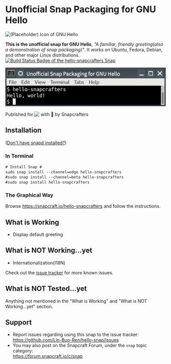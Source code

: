 # Unofficial Snap Packaging for GNU Hello
<!--
	Use the RawGit service for easy access to in-repo pictures:
	https://rawgit.com
-->
![(Placeholder) Icon of GNU Hello](https://cdn.rawgit.com/Lin-Buo-Ren/snapcrafters-template-plus/bea3bc56/snap/gui/my-awesome-app.png "(Placeholder) Icon of GNU Hello")

**This is the unofficial snap for GNU Hello**, *"A familiar, friendly greeting(also a demonstration of snap packaging)"*. It works on Ubuntu, Fedora, Debian, and other major Linux distributions.
[![Build Status Badge of the `hello-snapcrafters` Snap](https://build.snapcraft.io/badge/Lin-Buo-Ren/hello-snap.svg "Build Status of the `hello-snapcrafters` snap")](https://build.snapcraft.io/user/Lin-Buo-Ren/hello-snap)

![Screenshot of the Snapped Application](local/screenshots/screenshot.png "Screenshot of the Snapped Application")


Published for <img src="http://anything.codes/slack-emoji-for-techies/emoji/tux.png" align="top" width="24" /> with 💝 by Snapcrafters

## Installation
([Don't have snapd installed?](https://snapcraft.io/docs/core/install))

### In Terminal
    # Install Snap #
    sudo snap install --channel=edge hello-snapcrafters
    #sudo snap install --channel=beta hello-snapcrafters
    #sudo snap install hello-snapcrafters

### The Graphical Way
Browse <https://snapcraft.io/hello-snapcrafters> and follow the instructions.

## What is Working
* Display default greeting

## What is NOT Working...yet 
* Internationalization(I18N)

Check out the [issue tracker](https://github.com/Lin-Buo-Ren/hello-snap/issues) for more known issues.

## What is NOT Tested...yet
Anything not mentioned in the "What is Working" and "What is NOT Working...yet" section.

## Support
* Report issues regarding using this snap to the issue tracker:  
  <https://github.com/Lin-Buo-Ren/hello-snap/issues>
* You may also post on the Snapcraft Forum, under the `snap` topic category:  
  <https://forum.snapcraft.io/c/snap>

